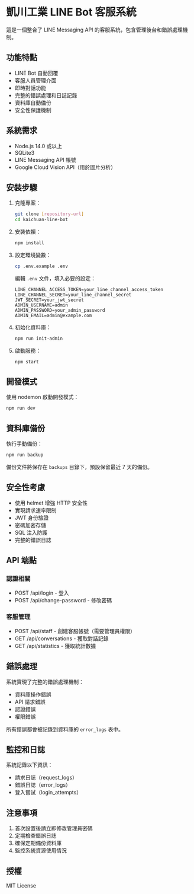 # 凱川工業 LINE Bot 客服系統

這是一個整合了 LINE Messaging API 的客服系統，包含管理後台和錯誤處理機制。

## 功能特點

- LINE Bot 自動回覆
- 客服人員管理介面
- 即時對話功能
- 完整的錯誤處理和日誌記錄
- 資料庫自動備份
- 安全性保護機制

## 系統需求

- Node.js 14.0 或以上
- SQLite3
- LINE Messaging API 帳號
- Google Cloud Vision API（用於圖片分析）

## 安裝步驟

1. 克隆專案：
   ```bash
   git clone [repository-url]
   cd kaichuan-line-bot
   ```

2. 安裝依賴：
   ```bash
   npm install
   ```

3. 設定環境變數：
   ```bash
   cp .env.example .env
   ```
   編輯 `.env` 文件，填入必要的設定：
   ```
   LINE_CHANNEL_ACCESS_TOKEN=your_line_channel_access_token
   LINE_CHANNEL_SECRET=your_line_channel_secret
   JWT_SECRET=your_jwt_secret
   ADMIN_USERNAME=admin
   ADMIN_PASSWORD=your_admin_password
   ADMIN_EMAIL=admin@example.com
   ```

4. 初始化資料庫：
   ```bash
   npm run init-admin
   ```

5. 啟動服務：
   ```bash
   npm start
   ```

## 開發模式

使用 nodemon 啟動開發模式：
```bash
npm run dev
```

## 資料庫備份

執行手動備份：
```bash
npm run backup
```

備份文件將保存在 `backups` 目錄下，預設保留最近 7 天的備份。

## 安全性考慮

- 使用 helmet 增強 HTTP 安全性
- 實現請求速率限制
- JWT 身份驗證
- 密碼加密存儲
- SQL 注入防護
- 完整的錯誤日誌

## API 端點

### 認證相關
- POST /api/login - 登入
- POST /api/change-password - 修改密碼

### 客服管理
- POST /api/staff - 創建客服帳號（需要管理員權限）
- GET /api/conversations - 獲取對話記錄
- GET /api/statistics - 獲取統計數據

## 錯誤處理

系統實現了完整的錯誤處理機制：
- 資料庫操作錯誤
- API 請求錯誤
- 認證錯誤
- 權限錯誤

所有錯誤都會被記錄到資料庫的 `error_logs` 表中。

## 監控和日誌

系統記錄以下資訊：
- 請求日誌（request_logs）
- 錯誤日誌（error_logs）
- 登入嘗試（login_attempts）

## 注意事項

1. 首次設置後請立即修改管理員密碼
2. 定期檢查錯誤日誌
3. 確保定期備份資料庫
4. 監控系統資源使用情況

## 授權

MIT License 